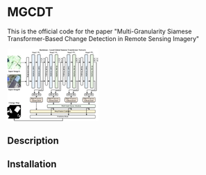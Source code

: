 # MGCDT

This is the official code for the paper "Multi-Granularity Siamese Transformer-Based Change Detection in Remote Sensing Imagery"

<img src="https://github.com/SONGLEI-arch/MGCDT/blob/main/pictures/network.jpg" width="210px">

## Description



## Installation

